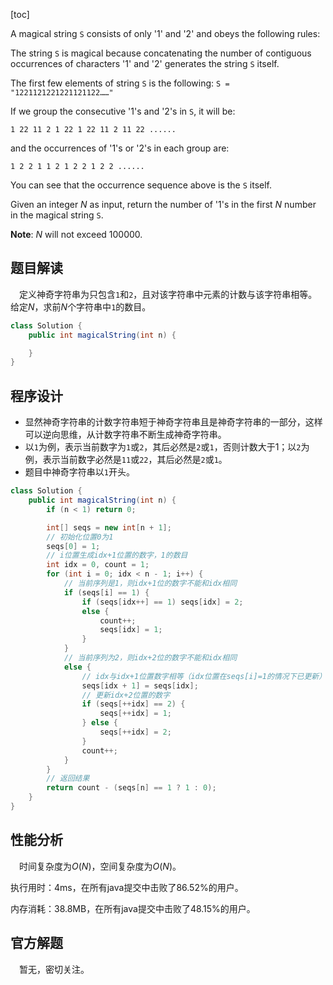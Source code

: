 [toc]

A magical string `S` consists of only '1' and '2' and obeys the following rules:

The string `S` is magical because concatenating the number of contiguous occurrences of characters '1' and '2' generates the string `S` itself.

The first few elements of string `S` is the following: `S = "1221121221221121122……"`

If we group the consecutive '1's and '2's in `S`, it will be:

```
1 22 11 2 1 22 1 22 11 2 11 22 ......
```

and the occurrences of '1's or '2's in each group are:

```
1 2 2 1 1 2 1 2 2 1 2 2 ......
```

You can see that the occurrence sequence above is the `S` itself.

Given an integer $N$ as input, return the number of '1's in the first $N$ number in the magical string `S`.



**Note**: $N$ will not exceed $100000$.



## 题目解读

&emsp;定义神奇字符串为只包含`1`和`2`，且对该字符串中元素的计数与该字符串相等。给定$N$，求前$N$个字符串中`1`的数目。

```java
class Solution {
    public int magicalString(int n) {

    }
}
```

## 程序设计

* 显然神奇字符串的计数字符串短于神奇字符串且是神奇字符串的一部分，这样可以逆向思维，从计数字符串不断生成神奇字符串。
* 以`1`为例，表示当前数字为`1`或`2`，其后必然是`2`或`1`，否则计数大于$1$；以`2`为例，表示当前数字必然是`11`或`22`，其后必然是`2`或`1`。
* 题目中神奇字符串以`1`开头。

```java
class Solution {
    public int magicalString(int n) {
        if (n < 1) return 0;

        int[] seqs = new int[n + 1];
        // 初始化位置0为1
        seqs[0] = 1;
        // i位置生成idx+1位置的数字，1的数目
        int idx = 0, count = 1;
        for (int i = 0; idx < n - 1; i++) {
            // 当前序列是1，则idx+1位的数字不能和idx相同
            if (seqs[i] == 1) {
                if (seqs[idx++] == 1) seqs[idx] = 2;
                else {
                    count++;
                    seqs[idx] = 1;
                }
            } 
            // 当前序列为2，则idx+2位的数字不能和idx相同
            else {
                // idx与idx+1位置数字相等（idx位置在seqs[i]=1的情况下已更新）
                seqs[idx + 1] = seqs[idx];
                // 更新idx+2位置的数字
                if (seqs[++idx] == 2) {
                    seqs[++idx] = 1;
                } else {
                    seqs[++idx] = 2;
                }
                count++;
            }
        }
        // 返回结果
        return count - (seqs[n] == 1 ? 1 : 0);
    }
}
```

## 性能分析

&emsp;时间复杂度为$O(N)$，空间复杂度为$O(N)$。

执行用时：4ms，在所有java提交中击败了86.52%的用户。

内存消耗：38.8MB，在所有java提交中击败了48.15%的用户。

## 官方解题

&emsp;暂无，密切关注。